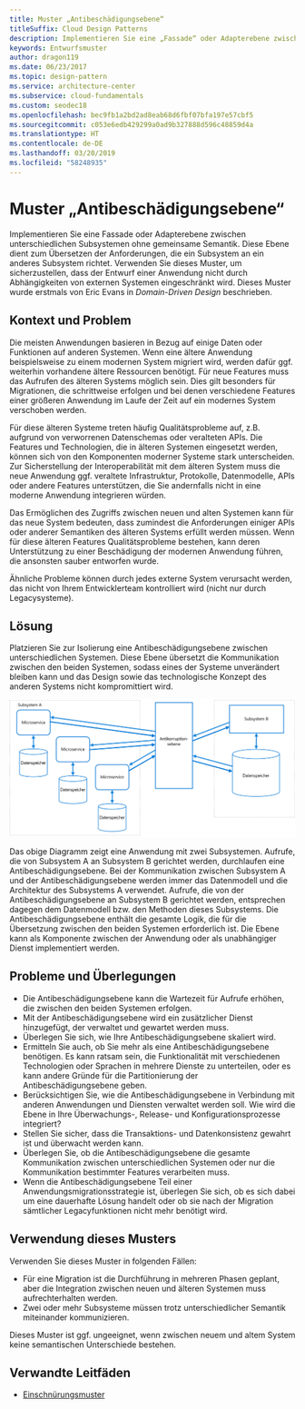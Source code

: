 ```yaml
---
title: Muster „Antibeschädigungsebene“
titleSuffix: Cloud Design Patterns
description: Implementieren Sie eine „Fassade“ oder Adapterebene zwischen einer modernen Anwendung und einem älteren System.
keywords: Entwurfsmuster
author: dragon119
ms.date: 06/23/2017
ms.topic: design-pattern
ms.service: architecture-center
ms.subservice: cloud-fundamentals
ms.custom: seodec18
ms.openlocfilehash: bec9fb1a2bd2ad8eab68d6fbf07bfa197e57cbf5
ms.sourcegitcommit: c053e6edb429299a0ad9b327888d596c48859d4a
ms.translationtype: HT
ms.contentlocale: de-DE
ms.lasthandoff: 03/20/2019
ms.locfileid: "58248935"
---
```

# <a name="anti-corruption-layer-pattern"></a>Muster „Antibeschädigungsebene“

Implementieren Sie eine Fassade oder Adapterebene zwischen unterschiedlichen Subsystemen ohne gemeinsame Semantik. Diese Ebene dient zum Übersetzen der Anforderungen, die ein Subsystem an ein anderes Subsystem richtet. Verwenden Sie dieses Muster, um sicherzustellen, dass der Entwurf einer Anwendung nicht durch Abhängigkeiten von externen Systemen eingeschränkt wird. Dieses Muster wurde erstmals von Eric Evans in *Domain-Driven Design* beschrieben.

## <a name="context-and-problem"></a>Kontext und Problem

Die meisten Anwendungen basieren in Bezug auf einige Daten oder Funktionen auf anderen Systemen. Wenn eine ältere Anwendung beispielsweise zu einem modernen System migriert wird, werden dafür ggf. weiterhin vorhandene ältere Ressourcen benötigt. Für neue Features muss das Aufrufen des älteren Systems möglich sein. Dies gilt besonders für Migrationen, die schrittweise erfolgen und bei denen verschiedene Features einer größeren Anwendung im Laufe der Zeit auf ein modernes System verschoben werden.

Für diese älteren Systeme treten häufig Qualitätsprobleme auf, z.B. aufgrund von verworrenen Datenschemas oder veralteten APIs. Die Features und Technologien, die in älteren Systemen eingesetzt werden, können sich von den Komponenten moderner Systeme stark unterscheiden. Zur Sicherstellung der Interoperabilität mit dem älteren System muss die neue Anwendung ggf. veraltete Infrastruktur, Protokolle, Datenmodelle, APIs oder andere Features unterstützen, die Sie andernfalls nicht in eine moderne Anwendung integrieren würden.

Das Ermöglichen des Zugriffs zwischen neuen und alten Systemen kann für das neue System bedeuten, dass zumindest die Anforderungen einiger APIs oder anderer Semantiken des älteren Systems erfüllt werden müssen. Wenn für diese älteren Features Qualitätsprobleme bestehen, kann deren Unterstützung zu einer Beschädigung der modernen Anwendung führen, die ansonsten sauber entworfen wurde.

Ähnliche Probleme können durch jedes externe System verursacht werden, das nicht von Ihrem Entwicklerteam kontrolliert wird (nicht nur durch Legacysysteme).

## <a name="solution"></a>Lösung

Platzieren Sie zur Isolierung eine Antibeschädigungsebene zwischen unterschiedlichen Systemen. Diese Ebene übersetzt die Kommunikation zwischen den beiden Systemen, sodass eines der Systeme unverändert bleiben kann und das Design sowie das technologische Konzept des anderen Systems nicht kompromittiert wird.

![Diagramm des Musters „Antibeschädigungsebene“](./_images/anti-corruption-layer.png)

Das obige Diagramm zeigt eine Anwendung mit zwei Subsystemen. Aufrufe, die von Subsystem A an Subsystem B gerichtet werden, durchlaufen eine Antibeschädigungsebene. Bei der Kommunikation zwischen Subsystem A und der Antibeschädigungsebene werden immer das Datenmodell und die Architektur des Subsystems A verwendet. Aufrufe, die von der Antibeschädigungsebene an Subsystem B gerichtet werden, entsprechen dagegen dem Datenmodell bzw. den Methoden dieses Subsystems. Die Antibeschädigungsebene enthält die gesamte Logik, die für die Übersetzung zwischen den beiden Systemen erforderlich ist. Die Ebene kann als Komponente zwischen der Anwendung oder als unabhängiger Dienst implementiert werden.

## <a name="issues-and-considerations"></a>Probleme und Überlegungen

- Die Antibeschädigungsebene kann die Wartezeit für Aufrufe erhöhen, die zwischen den beiden Systemen erfolgen.
- Mit der Antibeschädigungsebene wird ein zusätzlicher Dienst hinzugefügt, der verwaltet und gewartet werden muss.
- Überlegen Sie sich, wie Ihre Antibeschädigungsebene skaliert wird.
- Ermitteln Sie auch, ob Sie mehr als eine Antibeschädigungsebene benötigen. Es kann ratsam sein, die Funktionalität mit verschiedenen Technologien oder Sprachen in mehrere Dienste zu unterteilen, oder es kann andere Gründe für die Partitionierung der Antibeschädigungsebene geben.
- Berücksichtigen Sie, wie die Antibeschädigungsebene in Verbindung mit anderen Anwendungen und Diensten verwaltet werden soll. Wie wird die Ebene in Ihre Überwachungs-, Release- und Konfigurationsprozesse integriert?
- Stellen Sie sicher, dass die Transaktions- und Datenkonsistenz gewahrt ist und überwacht werden kann.
- Überlegen Sie, ob die Antibeschädigungsebene die gesamte Kommunikation zwischen unterschiedlichen Systemen oder nur die Kommunikation bestimmter Features verarbeiten muss.
- Wenn die Antibeschädigungsebene Teil einer Anwendungsmigrationsstrategie ist, überlegen Sie sich, ob es sich dabei um eine dauerhafte Lösung handelt oder ob sie nach der Migration sämtlicher Legacyfunktionen nicht mehr benötigt wird.

## <a name="when-to-use-this-pattern"></a>Verwendung dieses Musters

Verwenden Sie dieses Muster in folgenden Fällen:

- Für eine Migration ist die Durchführung in mehreren Phasen geplant, aber die Integration zwischen neuen und älteren Systemen muss aufrechterhalten werden.
- Zwei oder mehr Subsysteme müssen trotz unterschiedlicher Semantik miteinander kommunizieren.

Dieses Muster ist ggf. ungeeignet, wenn zwischen neuem und altem System keine semantischen Unterschiede bestehen.

## <a name="related-guidance"></a>Verwandte Leitfäden

- [Einschnürungsmuster](./strangler.md)

